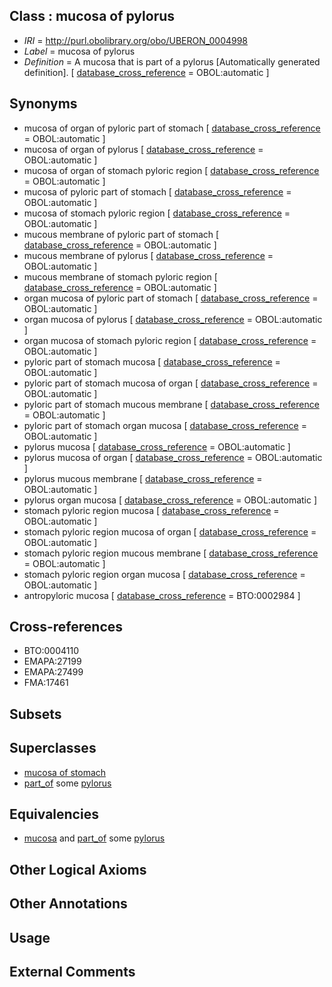 
## Class : mucosa of pylorus

 * *IRI* = http://purl.obolibrary.org/obo/UBERON_0004998
 * *Label* = mucosa of pylorus
 * *Definition* = A mucosa that is part of a pylorus [Automatically generated definition]. [ [database_cross_reference](../../ef/oboInOwl#hasDbXref.md) = OBOL:automatic ]

## Synonyms

 * mucosa of organ of pyloric part of stomach [ [database_cross_reference](../../ef/oboInOwl#hasDbXref.md) = OBOL:automatic ]
 * mucosa of organ of pylorus [ [database_cross_reference](../../ef/oboInOwl#hasDbXref.md) = OBOL:automatic ]
 * mucosa of organ of stomach pyloric region [ [database_cross_reference](../../ef/oboInOwl#hasDbXref.md) = OBOL:automatic ]
 * mucosa of pyloric part of stomach [ [database_cross_reference](../../ef/oboInOwl#hasDbXref.md) = OBOL:automatic ]
 * mucosa of stomach pyloric region [ [database_cross_reference](../../ef/oboInOwl#hasDbXref.md) = OBOL:automatic ]
 * mucous membrane of pyloric part of stomach [ [database_cross_reference](../../ef/oboInOwl#hasDbXref.md) = OBOL:automatic ]
 * mucous membrane of pylorus [ [database_cross_reference](../../ef/oboInOwl#hasDbXref.md) = OBOL:automatic ]
 * mucous membrane of stomach pyloric region [ [database_cross_reference](../../ef/oboInOwl#hasDbXref.md) = OBOL:automatic ]
 * organ mucosa of pyloric part of stomach [ [database_cross_reference](../../ef/oboInOwl#hasDbXref.md) = OBOL:automatic ]
 * organ mucosa of pylorus [ [database_cross_reference](../../ef/oboInOwl#hasDbXref.md) = OBOL:automatic ]
 * organ mucosa of stomach pyloric region [ [database_cross_reference](../../ef/oboInOwl#hasDbXref.md) = OBOL:automatic ]
 * pyloric part of stomach mucosa [ [database_cross_reference](../../ef/oboInOwl#hasDbXref.md) = OBOL:automatic ]
 * pyloric part of stomach mucosa of organ [ [database_cross_reference](../../ef/oboInOwl#hasDbXref.md) = OBOL:automatic ]
 * pyloric part of stomach mucous membrane [ [database_cross_reference](../../ef/oboInOwl#hasDbXref.md) = OBOL:automatic ]
 * pyloric part of stomach organ mucosa [ [database_cross_reference](../../ef/oboInOwl#hasDbXref.md) = OBOL:automatic ]
 * pylorus mucosa [ [database_cross_reference](../../ef/oboInOwl#hasDbXref.md) = OBOL:automatic ]
 * pylorus mucosa of organ [ [database_cross_reference](../../ef/oboInOwl#hasDbXref.md) = OBOL:automatic ]
 * pylorus mucous membrane [ [database_cross_reference](../../ef/oboInOwl#hasDbXref.md) = OBOL:automatic ]
 * pylorus organ mucosa [ [database_cross_reference](../../ef/oboInOwl#hasDbXref.md) = OBOL:automatic ]
 * stomach pyloric region mucosa [ [database_cross_reference](../../ef/oboInOwl#hasDbXref.md) = OBOL:automatic ]
 * stomach pyloric region mucosa of organ [ [database_cross_reference](../../ef/oboInOwl#hasDbXref.md) = OBOL:automatic ]
 * stomach pyloric region mucous membrane [ [database_cross_reference](../../ef/oboInOwl#hasDbXref.md) = OBOL:automatic ]
 * stomach pyloric region organ mucosa [ [database_cross_reference](../../ef/oboInOwl#hasDbXref.md) = OBOL:automatic ]
 * antropyloric mucosa [ [database_cross_reference](../../ef/oboInOwl#hasDbXref.md) = BTO:0002984 ]

## Cross-references

 * BTO:0004110
 * EMAPA:27199
 * EMAPA:27499
 * FMA:17461

## Subsets


## Superclasses

 * [mucosa of stomach](../../UBERON/99/UBERON_0001199.md)
 * [part_of](../../BFO/50/BFO_0000050.md) some [pylorus](../../UBERON/66/UBERON_0001166.md)

## Equivalencies

 * [mucosa](../../UBERON/44/UBERON_0000344.md) and [part_of](../../BFO/50/BFO_0000050.md) some [pylorus](../../UBERON/66/UBERON_0001166.md)

## Other Logical Axioms


## Other Annotations


## Usage


## External Comments

